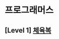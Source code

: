 # 프로그래머스 
## [Level 1] [체육복][link]

[link]: https://programmers.co.kr/learn/courses/30/lessons/42862
